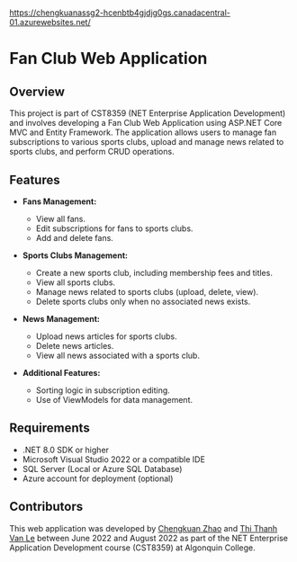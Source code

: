 # 
https://chengkuanassg2-hcenbtb4gjdjg0gs.canadacentral-01.azurewebsites.net/        


# Fan Club Web Application

## Overview

This project is part of CST8359 (NET Enterprise Application Development) and involves developing a Fan Club Web Application using ASP.NET Core MVC and Entity Framework. The application allows users to manage fan subscriptions to various sports clubs, upload and manage news related to sports clubs, and perform CRUD operations.

## Features

- **Fans Management:**
    - View all fans.
    - Edit subscriptions for fans to sports clubs.
    - Add and delete fans.

- **Sports Clubs Management:**
    - Create a new sports club, including membership fees and titles.
    - View all sports clubs.
    - Manage news related to sports clubs (upload, delete, view).
    - Delete sports clubs only when no associated news exists.

- **News Management:**
    - Upload news articles for sports clubs.
    - Delete news articles.
    - View all news associated with a sports club.

- **Additional Features:**
    - Sorting logic in subscription editing.
    - Use of ViewModels for data management.

## Requirements

- .NET 8.0 SDK or higher
- Microsoft Visual Studio 2022 or a compatible IDE
- SQL Server (Local or Azure SQL Database)
- Azure account for deployment (optional)

## Contributors

This web application was developed by [Chengkuan Zhao](https://github.com/chengkuanz) and [Thi Thanh Van Le](https://github.com/Le-Vivian) between June 2022 and August 2022 as part of the NET Enterprise Application Development course (CST8359) at Algonquin College.



